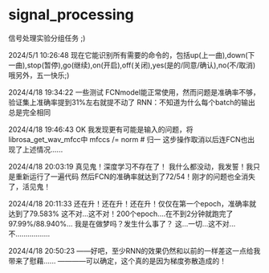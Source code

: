 # signal_processing
信号处理实验分组任务
;)

2024/5/1  10:26:48
现在它能识别所有需要的命令的，包括up(上一曲),down(下一曲),stop(暂停),go(继续),on(开启),off(关闭),yes(是的/同意/确认),no(不/取消)
哦另外，五一快乐;)

2024/4/18 19:34:22
一些测试
FCNmodel能正常使用，然而问题是准确率不够，验证集上准确率提到31%左右就提不动了
RNN：不知道为什么每个batch的输出总是完全相同

2024/4/18 19:46:43
OK 我发现更有可能是输入的问题，将librosa_get_wav_mfcc中
mfccs /= norm # 归一
这步操作取消以后连FCN也出现了上述情况......

2024/4/18 20:03:19
真见鬼！深度学习不存在了！
我什么都没动，我发誓！我只是重新运行了一遍代码
然后FCN的准确率就达到了72/54！刚才的问题也全消失了，活见鬼！

2024/4/18 20:11:33
还在升！还在升！还在升！仅仅在第一个epoch，准确率就达到了79.583%
这不对...这不对！200个epoch....在不到2分钟就跑完了
97.99%/88.940%...
我是在做梦吗？发生什么事了？
这...一切...这不对...
不.................

2024/4/18 20:50:23
——好吧，至少RNN的效果仍然和以前的一样差这一点给我带来了慰藉......
————可以确定，这个真的是因为梯度弥散造成的！
